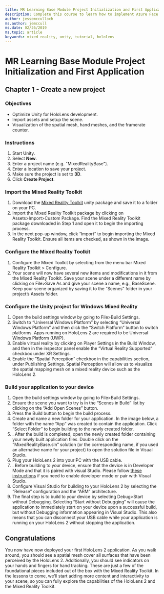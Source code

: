```yaml
---
title: MR Learning Base Module Project Initialization and First Application
description: Complete this course to learn how to implement Azure Face Recognition within a mixed reality application.
author: jessemcculloch
ms.author: jemccull
ms.date: 02/26/2019
ms.topic: article
keywords: mixed reality, unity, tutorial, hololens
---
```


# MR Learning Base Module Project Initialization and First Application

## Chapter 1 - Create a new project

### Objectives

* Optimize Unity for HoloLens development.
* Import assets and setup the scene.
* Visualization of the spatial mesh, hand meshes, and the framerate counter.

### Instructions

1. Start Unity.
2. Select **New**.
3. Enter a project name (e.g. "MixedRealityBase").
4. Enter a location to save your project.
5. Make sure the project is set to **3D**.
6. Click **Create Project**.

### Import the Mixed Reality Toolkit

1. Download the [Mixed Reality Toolkit]() unity package and save it to a folder on your PC.
2. Import the Mixed Reality Toolkit package by clicking on Assets>Import>Custom Package. Find the Mixed Reality Toolkit package downloaded in Step 1 and open it to begin the importing process.
3. In the next pop-up window, click “Import” to begin importing the Mixed Reality Toolkit. Ensure all items are checked, as shown in the image.

### Configure the Mixed Reality Toolkit

1. Configure the Mixed Toolkit by selecting from the menu bar Mixed Reality Toolkit > Configure.
2. Your scene will now have several new items and modifications in it from the Mixed Reality Toolkit. Save your scene under a different name by clicking on File>Save As and give your scene a name, e.g., BaseScene. Keep your scene organized by saving it to the “Scenes” folder in your project’s Assets folder.

### Configure the Unity project for Windows Mixed Reality

1. Open the build settings window by going to File>Build Settings.
2. Switch to “Universal Windows Platform” by selecting “Universal Windows Platform” and then click the “Switch Platform” button to switch platforms. Apps running on HoloLens 2 are required to be Universal Windows Platform (UWP).
3. Enable virtual reality by clicking on Player Settings in the Build Window, and then in the inspector panel enable the “Virtual Reality Supported” checkbox under XR Settings.
4. Enable the “Spatial Perception” checkbox in the capabilities section, under Publishing Settings. Spatial Perception will allow us to visualize the spatial mapping mesh on a mixed reality device such as the HoloLens 2.

### Build your application to your device

1. Open the build settings window by going to File>Build Settings.
2. Ensure the scene you want to try is in the “Scenes in Build” list by clicking on the “Add Open Scenes” button.
3. Press the Build button to begin the build process.
4. Create and name a new folder for your application. In the image below, a folder with the name “App” was created to contain the application. Click “Select Folder” to begin building to the newly created folder.
5. . After the build is completed, open the newly created folder containing your newly built application files. Double click on the “MixedRealityBase.sln” solution (or the corresponding name, if you used an alternative name for your project) to open the solution file in Visual Studio.
6. Plug your HoloLens 2 into your PC with the USB cable.
7. . Before building to your device, ensure that the device is in Developer Mode and that it is paired with visual Studio. Please follow [these instructions](https://docs.microsoft.com/en-us/windows/mixed-reality/using-visual-studio) if you need to enable developer mode or pair with Visual Studio.
8. Configure Visual Studio for building to your HoloLens 2 by selecting the “Release” configuration and the “ARM” architecture.
9. The final step is to build to your device by selecting Debug>Start without Debugging. Selecting “Start without Debugging” will cause the application to immediately start on your device upon a successful build, but without Debugging information appearing in Visual Studio. This also means that you can disconnect your USB cable while your application is running on your HoloLens 2 without stopping the application.

## Congratulations

You now have now deployed your first HoloLens 2 application. As you walk around, you should see a spatial mesh cover all surfaces that have been perceived by the HoloLens 2. Additionally, you should see indicators on your hands and fingers for hand tracking. These are just a few of the foundational pieces included out of the box with the Mixed Reality Toolkit. In the lessons to come, we’ll start adding more content and interactivity to your scene, so you can fully explore the capabilities of the HoloLens 2 and the Mixed Reality Toolkit.